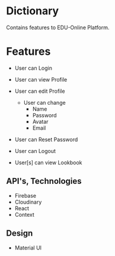 # Dictionary
Contains features to EDU-Online Platform.

# Features
* User can Login
* User can view Profile
* User can edit Profile
  * User can change
    * Name
    * Password
    * Avatar
    * Email
  
* User can Reset Password
* User can Logout
* User[s] can view Lookbook

## API's, Technologies
* Firebase
* Cloudinary
* React
* Context

## Design
* Material UI
